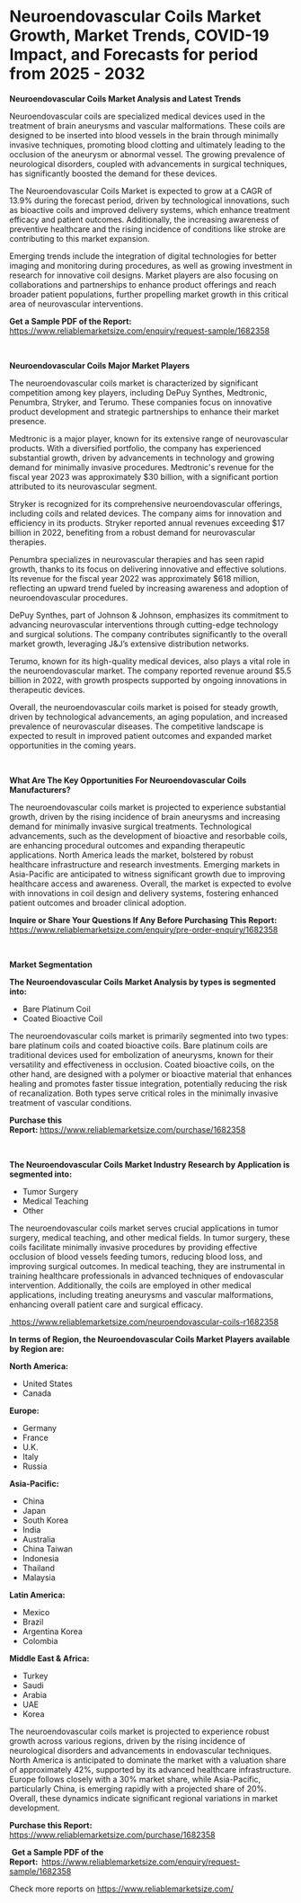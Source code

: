 <p><h1>Neuroendovascular Coils Market Growth, Market Trends, COVID-19 Impact, and Forecasts for period from 2025 - 2032</h1></p><p><strong>Neuroendovascular Coils Market Analysis and Latest Trends</strong></p>
<p><p>Neuroendovascular coils are specialized medical devices used in the treatment of brain aneurysms and vascular malformations. These coils are designed to be inserted into blood vessels in the brain through minimally invasive techniques, promoting blood clotting and ultimately leading to the occlusion of the aneurysm or abnormal vessel. The growing prevalence of neurological disorders, coupled with advancements in surgical techniques, has significantly boosted the demand for these devices.</p><p>The Neuroendovascular Coils Market is expected to grow at a CAGR of 13.9% during the forecast period, driven by technological innovations, such as bioactive coils and improved delivery systems, which enhance treatment efficacy and patient outcomes. Additionally, the increasing awareness of preventive healthcare and the rising incidence of conditions like stroke are contributing to this market expansion. </p><p>Emerging trends include the integration of digital technologies for better imaging and monitoring during procedures, as well as growing investment in research for innovative coil designs. Market players are also focusing on collaborations and partnerships to enhance product offerings and reach broader patient populations, further propelling market growth in this critical area of neurovascular interventions.</p></p>
<p><strong>Get a Sample PDF of the Report:&nbsp;</strong> <a href="https://www.reliablemarketsize.com/enquiry/request-sample/1682358?utm_campaign=3205&utm_medium=2&utm_source=Github&utm_content=ia&utm_term=24032025&utm_id=neuroendovascular-coils">https://www.reliablemarketsize.com/enquiry/request-sample/1682358</a></p>
<p>&nbsp;</p>
<p><strong>Neuroendovascular Coils Major Market Players</strong></p>
<p><p>The neuroendovascular coils market is characterized by significant competition among key players, including DePuy Synthes, Medtronic, Penumbra, Stryker, and Terumo. These companies focus on innovative product development and strategic partnerships to enhance their market presence.</p><p>Medtronic is a major player, known for its extensive range of neurovascular products. With a diversified portfolio, the company has experienced substantial growth, driven by advancements in technology and growing demand for minimally invasive procedures. Medtronic's revenue for the fiscal year 2023 was approximately $30 billion, with a significant portion attributed to its neurovascular segment.</p><p>Stryker is recognized for its comprehensive neuroendovascular offerings, including coils and related devices. The company aims for innovation and efficiency in its products. Stryker reported annual revenues exceeding $17 billion in 2022, benefiting from a robust demand for neurovascular therapies.</p><p>Penumbra specializes in neurovascular therapies and has seen rapid growth, thanks to its focus on delivering innovative and effective solutions. Its revenue for the fiscal year 2022 was approximately $618 million, reflecting an upward trend fueled by increasing awareness and adoption of neuroendovascular procedures.</p><p>DePuy Synthes, part of Johnson & Johnson, emphasizes its commitment to advancing neurovascular interventions through cutting-edge technology and surgical solutions. The company contributes significantly to the overall market growth, leveraging J&J’s extensive distribution networks.</p><p>Terumo, known for its high-quality medical devices, also plays a vital role in the neuroendovascular market. The company reported revenue around $5.5 billion in 2022, with growth prospects supported by ongoing innovations in therapeutic devices.</p><p>Overall, the neuroendovascular coils market is poised for steady growth, driven by technological advancements, an aging population, and increased prevalence of neurovascular diseases. The competitive landscape is expected to result in improved patient outcomes and expanded market opportunities in the coming years.</p></p>
<p>&nbsp;</p>
<p><strong>What Are The Key Opportunities For Neuroendovascular Coils Manufacturers?</strong></p>
<p><p>The neuroendovascular coils market is projected to experience substantial growth, driven by the rising incidence of brain aneurysms and increasing demand for minimally invasive surgical treatments. Technological advancements, such as the development of bioactive and resorbable coils, are enhancing procedural outcomes and expanding therapeutic applications. North America leads the market, bolstered by robust healthcare infrastructure and research investments. Emerging markets in Asia-Pacific are anticipated to witness significant growth due to improving healthcare access and awareness. Overall, the market is expected to evolve with innovations in coil design and delivery systems, fostering enhanced patient outcomes and broader clinical adoption.</p></p>
<p><strong>Inquire or Share Your Questions If Any Before Purchasing This Report:</strong> <a href="https://www.reliablemarketsize.com/enquiry/pre-order-enquiry/1682358?utm_campaign=3205&utm_medium=2&utm_source=Github&utm_content=ia&utm_term=24032025&utm_id=neuroendovascular-coils">https://www.reliablemarketsize.com/enquiry/pre-order-enquiry/1682358</a></p>
<p>&nbsp;</p>
<p><strong>Market Segmentation</strong></p>
<p><strong>The Neuroendovascular Coils Market Analysis by types is segmented into:</strong></p>
<p><ul><li>Bare Platinum Coil</li><li>Coated Bioactive Coil</li></ul></p>
<p><p>The neuroendovascular coils market is primarily segmented into two types: bare platinum coils and coated bioactive coils. Bare platinum coils are traditional devices used for embolization of aneurysms, known for their versatility and effectiveness in occlusion. Coated bioactive coils, on the other hand, are designed with a polymer or bioactive material that enhances healing and promotes faster tissue integration, potentially reducing the risk of recanalization. Both types serve critical roles in the minimally invasive treatment of vascular conditions.</p></p>
<p><strong>Purchase this Report:&nbsp;</strong><a href="https://www.reliablemarketsize.com/purchase/1682358?utm_campaign=3205&utm_medium=2&utm_source=Github&utm_content=ia&utm_term=24032025&utm_id=neuroendovascular-coils">https://www.reliablemarketsize.com/purchase/1682358</a></p>
<p>&nbsp;</p>
<p><strong>The Neuroendovascular Coils Market Industry Research by Application is segmented into:</strong></p>
<p><ul><li>Tumor Surgery</li><li>Medical Teaching</li><li>Other</li></ul></p>
<p><p>The neuroendovascular coils market serves crucial applications in tumor surgery, medical teaching, and other medical fields. In tumor surgery, these coils facilitate minimally invasive procedures by providing effective occlusion of blood vessels feeding tumors, reducing blood loss, and improving surgical outcomes. In medical teaching, they are instrumental in training healthcare professionals in advanced techniques of endovascular intervention. Additionally, the coils are employed in other medical applications, including treating aneurysms and vascular malformations, enhancing overall patient care and surgical efficacy.</p></p>
<p><a href="https://www.reliablemarketsize.com/neuroendovascular-coils-r1682358?utm_campaign=3205&utm_medium=2&utm_source=Github&utm_content=ia&utm_term=24032025&utm_id=neuroendovascular-coils">&nbsp;https://www.reliablemarketsize.com/neuroendovascular-coils-r1682358</a></p>
<p><strong>In terms of Region, the Neuroendovascular Coils Market Players available by Region are:</strong></p>
<p>
    <p> <strong> North America: </strong>
        <ul>
            <li>United States</li>
            <li>Canada</li>
        </ul>
        </p> 
    <p> <strong> Europe: </strong>
        <ul>
            <li>Germany</li>
            <li>France</li>
            <li>U.K.</li>
            <li>Italy</li>
            <li>Russia</li>
        </ul>
        </p> 
    <p> <strong> Asia-Pacific: </strong>
        <ul>
            <li>China</li>
            <li>Japan</li>
            <li>South Korea</li>
            <li>India</li>
            <li>Australia</li>
            <li>China Taiwan</li>
            <li>Indonesia</li>
            <li>Thailand</li>
            <li>Malaysia</li>
        </ul>
        </p> 
    <p> <strong> Latin America: </strong>
        <ul>
            <li>Mexico</li>
            <li>Brazil</li>
            <li>Argentina Korea</li>
            <li>Colombia</li>
        </ul>
        </p> 
    <p> <strong> Middle East & Africa: </strong>
        <ul>
            <li>Turkey</li>
            <li>Saudi</li>
            <li>Arabia</li>
            <li>UAE</li>
            <li>Korea</li>
        </ul>
    </p>
    </p>
<p><p>The neuroendovascular coils market is projected to experience robust growth across various regions, driven by the rising incidence of neurological disorders and advancements in endovascular techniques. North America is anticipated to dominate the market with a valuation share of approximately 42%, supported by its advanced healthcare infrastructure. Europe follows closely with a 30% market share, while Asia-Pacific, particularly China, is emerging rapidly with a projected share of 20%. Overall, these dynamics indicate significant regional variations in market development.</p></p>
<p><strong>Purchase this Report: </strong><a href="https://www.reliablemarketsize.com/purchase/1682358?utm_campaign=3205&utm_medium=2&utm_source=Github&utm_content=ia&utm_term=24032025&utm_id=neuroendovascular-coils">https://www.reliablemarketsize.com/purchase/1682358</a></p>
<p>&nbsp;<strong>Get a Sample PDF of the Report:&nbsp;&nbsp;</strong><a href="https://www.reliablemarketsize.com/enquiry/request-sample/1682358?utm_campaign=3205&utm_medium=2&utm_source=Github&utm_content=ia&utm_term=24032025&utm_id=neuroendovascular-coils">https://www.reliablemarketsize.com/enquiry/request-sample/1682358</a></p>
<p><strong></strong></p>
<p>Check more reports on <a href="https://www.reliablemarketsize.com/?utm_campaign=3205&utm_medium=2&utm_source=Github&utm_content=ia&utm_term=24032025&utm_id=neuroendovascular-coils">https://www.reliablemarketsize.com/</a></p>